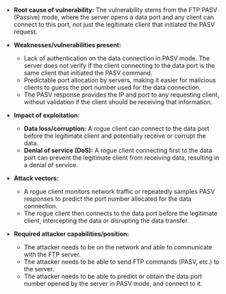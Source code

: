 - **Root cause of vulnerability:** The vulnerability stems from the FTP PASV (Passive) mode, where the server opens a data port and any client can connect to this port, not just the legitimate client that initiated the PASV request.

- **Weaknesses/vulnerabilities present:**
  - Lack of authentication on the data connection in PASV mode. The server does not verify if the client connecting to the data port is the same client that initiated the PASV command.
  - Predictable port allocation by servers, making it easier for malicious clients to guess the port number used for the data connection.
  - The PASV response provides the IP and port to any requesting client, without validation if the client should be receiving that information.

- **Impact of exploitation:**
  - **Data loss/corruption:** A rogue client can connect to the data port before the legitimate client and potentially receive or corrupt the data.
  - **Denial of service (DoS):** A rogue client connecting first to the data port can prevent the legitimate client from receiving data, resulting in a denial of service.

- **Attack vectors:**
  - A rogue client monitors network traffic or repeatedly samples PASV responses to predict the port number allocated for the data connection.
  - The rogue client then connects to the data port before the legitimate client, intercepting the data or disrupting the data transfer.

- **Required attacker capabilities/position:**
  - The attacker needs to be on the network and able to communicate with the FTP server.
  - The attacker needs to be able to send FTP commands (PASV, etc.) to the server.
  - The attacker needs to be able to predict or obtain the data port number opened by the server in PASV mode, and connect to it.